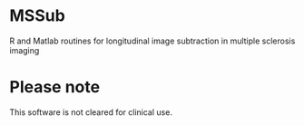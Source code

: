 # MSSub
R and Matlab routines for longitudinal image subtraction in multiple sclerosis imaging


# Please note
This software is not cleared for clinical use.
